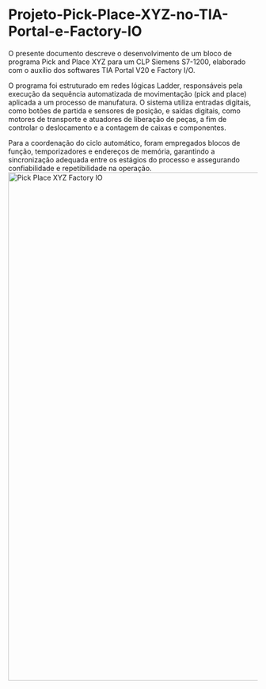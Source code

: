 # Projeto-Pick-Place-XYZ-no-TIA-Portal-e-Factory-IO
O presente documento descreve o desenvolvimento de um bloco de programa Pick and Place XYZ para um CLP Siemens S7-1200, elaborado com o auxílio dos softwares TIA Portal V20 e Factory I/O.

O programa foi estruturado em redes lógicas Ladder, responsáveis pela execução da sequência automatizada de movimentação (pick and place) aplicada a um processo de manufatura. O sistema utiliza entradas digitais, como botões de partida e sensores de posição, e saídas digitais, como motores de transporte e atuadores de liberação de peças, a fim de controlar o deslocamento e a contagem de caixas e componentes.

Para a coordenação do ciclo automático, foram empregados blocos de função, temporizadores e endereços de memória, garantindo a sincronização adequada entre os estágios do processo e assegurando confiabilidade e repetibilidade na operação. 
<img width="1916" height="1027" alt="Pick   Place XYZ Factory IO" src="https://github.com/user-attachments/assets/76ea0482-1927-4c8c-b6b2-578cb2c55e1e" />
